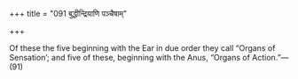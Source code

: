 +++
title = "091 बुद्धीन्द्रियाणि पञ्चैषाम्"

+++

Of these the five beginning with the Ear in due order they call “Organs of Sensation’; and five of these, beginning with the Anus, “Organs of Action.”—(91)